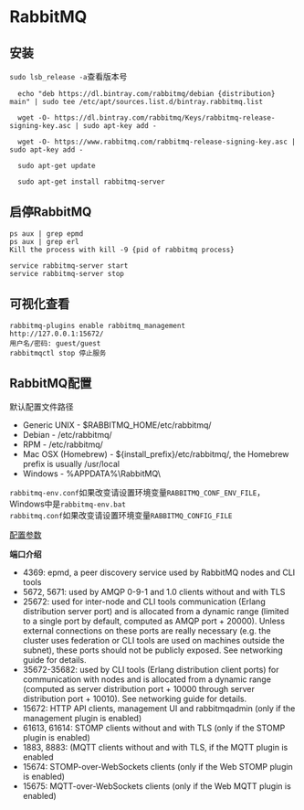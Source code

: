# RabbitMQ

## 安装

`sudo lsb_release -a`查看版本号
```
  echo "deb https://dl.bintray.com/rabbitmq/debian {distribution} main" | sudo tee /etc/apt/sources.list.d/bintray.rabbitmq.list

  wget -O- https://dl.bintray.com/rabbitmq/Keys/rabbitmq-release-signing-key.asc | sudo apt-key add -

  wget -O- https://www.rabbitmq.com/rabbitmq-release-signing-key.asc | sudo apt-key add -

  sudo apt-get update

  sudo apt-get install rabbitmq-server
```

## 启停RabbitMQ

```
ps aux | grep epmd
ps aux | grep erl
Kill the process with kill -9 {pid of rabbitmq process}

service rabbitmq-server start
service rabbitmq-server stop
```

## 可视化查看
```
rabbitmq-plugins enable rabbitmq_management
http://127.0.0.1:15672/
用户名/密码: guest/guest
rabbitmqctl stop 停止服务
```

## RabbitMQ配置

默认配置文件路径
- Generic UNIX - $RABBITMQ_HOME/etc/rabbitmq/
- Debian - /etc/rabbitmq/
- RPM - /etc/rabbitmq/
- Mac OSX (Homebrew) - ${install_prefix}/etc/rabbitmq/, the Homebrew prefix is usually /usr/local
- Windows - %APPDATA%\RabbitMQ\

`rabbitmq-env.conf`如果改变请设置环境变量`RABBITMQ_CONF_ENV_FILE`，Windows中是`rabbitmq-env.bat`  
`rabbitmq.conf`如果改变请设置环境变量`RABBITMQ_CONFIG_FILE`

[配置参数](https://www.rabbitmq.com/configure.html#config-location)

**端口介绍**
- 4369: epmd, a peer discovery service used by RabbitMQ nodes and CLI tools
- 5672, 5671: used by AMQP 0-9-1 and 1.0 clients without and with TLS
- 25672: used for inter-node and CLI tools communication (Erlang distribution server port) and is allocated from a dynamic range (limited to a single port by default, computed as AMQP port + 20000). Unless external connections on these ports are really necessary (e.g. the cluster uses federation or CLI tools are used on machines outside the subnet), these ports should not be publicly exposed. See networking guide for details.
- 35672-35682: used by CLI tools (Erlang distribution client ports) for communication with nodes and is allocated from a dynamic range (computed as server distribution port + 10000 through server distribution port + 10010). See networking guide for details.
- 15672: HTTP API clients, management UI and rabbitmqadmin (only if the management plugin is enabled)
- 61613, 61614: STOMP clients without and with TLS (only if the STOMP plugin is enabled)
- 1883, 8883: (MQTT clients without and with TLS, if the MQTT plugin is enabled
- 15674: STOMP-over-WebSockets clients (only if the Web STOMP plugin is enabled)
- 15675: MQTT-over-WebSockets clients (only if the Web MQTT plugin is enabled)
